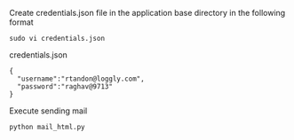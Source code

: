Create credentials.json file in the application base directory in the following format
```
sudo vi credentials.json
```
credentials.json
```
{
  "username":"rtandon@loggly.com",
  "password":"raghav@9713"
}
```
Execute sending mail
```
python mail_html.py
```
